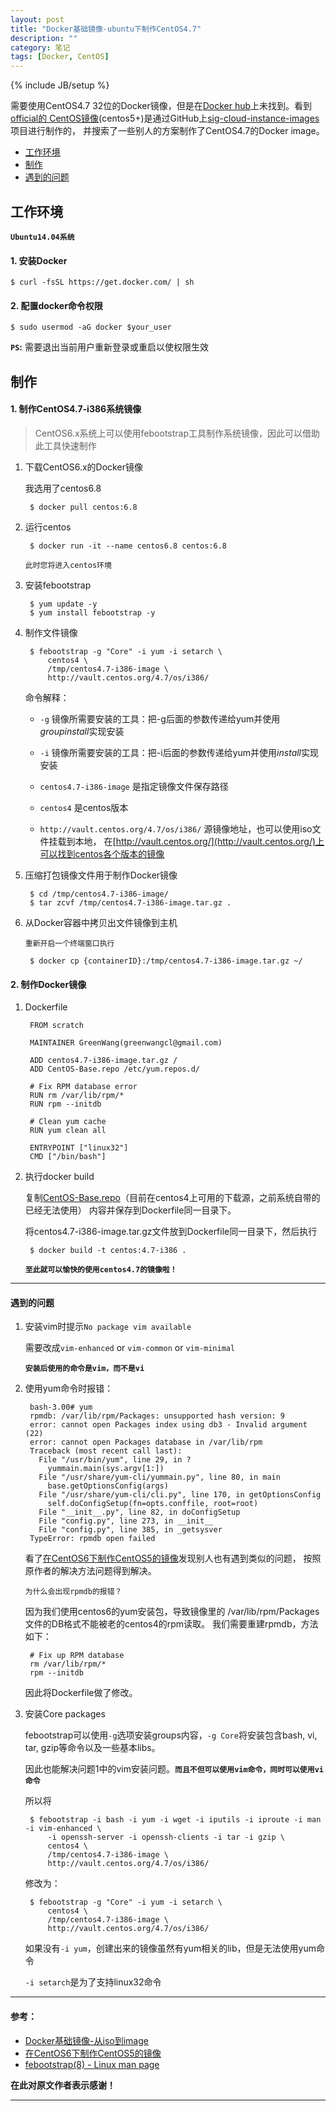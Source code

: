 ```yaml
---
layout: post
title: "Docker基础镜像-ubuntu下制作CentOS4.7"
description: ""
category: 笔记
tags: [Docker, CentOS]
---
```

{% include JB/setup %}

需要使用CentOS4.7 32位的Docker镜像，但是在[Docker hub](https://hub.docker.com)上未找到。看到[official的
CentOS镜像](https://hub.docker.com/r/library/centos/)(centos5+)是通过GitHub上[sig-cloud-instance-images](https://github.com/CentOS/sig-cloud-instance-images/)项目进行制作的，
并搜索了一些别人的方案制作了CentOS4.7的Docker image。

- [工作环境](#工作环境)
- [制作](#制作)
- [遇到的问题](#遇到的问题)

## 工作环境

**`Ubuntu14.04系统`**

#### 1. 安装Docker

    $ curl -fsSL https://get.docker.com/ | sh

#### 2. 配置docker命令权限

    $ sudo usermod -aG docker $your_user

**`PS`:** 需要退出当前用户重新登录或重启以使权限生效

## 制作

#### 1. 制作CentOS4.7-i386系统镜像

> CentOS6.x系统上可以使用febootstrap工具制作系统镜像，因此可以借助此工具快速制作

1. 下载CentOS6.x的Docker镜像

    我选用了centos6.8

        $ docker pull centos:6.8

2. 运行centos

        $ docker run -it --name centos6.8 centos:6.8

    `此时您将进入centos环境`

3. 安装febootstrap

        $ yum update -y
        $ yum install febootstrap -y

4. 制作文件镜像

        $ febootstrap -g "Core" -i yum -i setarch \
            centos4 \
            /tmp/centos4.7-i386-image \
            http://vault.centos.org/4.7/os/i386/

    命令解释：

      - `-g` 镜像所需要安装的工具：把-g后面的参数传递给yum并使用*groupinstall*实现安装

      - `-i` 镜像所需要安装的工具：把-i后面的参数传递给yum并使用*install*实现安装

      - `centos4.7-i386-image` 是指定镜像文件保存路径

      - `centos4` 是centos版本

      - `http://vault.centos.org/4.7/os/i386/` 源镜像地址，也可以使用iso文件挂载到本地， 在[http://vault.centos.org/](http://vault.centos.org/)上可以找到centos各个版本的镜像

5. 压缩打包镜像文件用于制作Docker镜像

        $ cd /tmp/centos4.7-i386-image/
        $ tar zcvf /tmp/centos4.7-i386-image.tar.gz .

6. 从Docker容器中拷贝出文件镜像到主机

    `重新开启一个终端窗口执行`

        $ docker cp {containerID}:/tmp/centos4.7-i386-image.tar.gz ~/

#### 2. 制作Docker镜像

1. Dockerfile

        FROM scratch

        MAINTAINER GreenWang(greenwangcl@gmail.com)

        ADD centos4.7-i386-image.tar.gz /
        ADD CentOS-Base.repo /etc/yum.repos.d/

        # Fix RPM database error
        RUN rm /var/lib/rpm/*
        RUN rpm --initdb

        # Clean yum cache
        RUN yum clean all

        ENTRYPOINT ["linux32"]
        CMD ["/bin/bash"]

2. 执行docker build

    复制[CentOS-Base.repo](http://vault.centos.org/4.9/CentOS-Base.repo)（目前在centos4上可用的下载源，之前系统自带的已经无法使用）
    内容并保存到Dockerfile同一目录下。

    将centos4.7-i386-image.tar.gz文件放到Dockerfile同一目录下，然后执行

        $ docker build -t centos:4.7-i386 .

    **`至此就可以愉快的使用centos4.7的镜像啦！`**

---

#### 遇到的问题

1. 安装vim时提示`No package vim available`

    需要改成`vim-enhanced` or `vim-common` or `vim-minimal`

    **`安装后使用的命令是vim，而不是vi`**

2. 使用yum命令时报错：

        bash-3.00# yum
        rpmdb: /var/lib/rpm/Packages: unsupported hash version: 9
        error: cannot open Packages index using db3 - Invalid argument (22)
        error: cannot open Packages database in /var/lib/rpm
        Traceback (most recent call last):
          File "/usr/bin/yum", line 29, in ?
            yummain.main(sys.argv[1:])
          File "/usr/share/yum-cli/yummain.py", line 80, in main
            base.getOptionsConfig(args)
          File "/usr/share/yum-cli/cli.py", line 170, in getOptionsConfig
            self.doConfigSetup(fn=opts.conffile, root=root)
          File "__init__.py", line 82, in doConfigSetup
          File "config.py", line 273, in __init__
          File "config.py", line 385, in _getsysver
        TypeError: rpmdb open failed

    看了[在CentOS6下制作CentOS5的镜像](http://www.opstool.com/article/318)发现别人也有遇到类似的问题，
    按照原作者的解决方法问题得到解决。

    `为什么会出现rpmdb的报错？`

    因为我们使用centos6的yum安装包，导致镜像里的 /var/lib/rpm/Packages 文件的DB格式不能被老的centos4的rpm读取。
    我们需要重建rpmdb，方法如下：

        # Fix up RPM database
        rm /var/lib/rpm/*
        rpm --initdb

    因此将Dockerfile做了修改。

3. 安装Core packages

    febootstrap可以使用`-g`选项安装groups内容，`-g Core`将安装包含bash, vi, tar, gzip等命令以及一些基本libs。

    因此也能解决问题1中的vim安装问题。**`而且不但可以使用vim命令，同时可以使用vi命令`**

    所以将

        $ febootstrap -i bash -i yum -i wget -i iputils -i iproute -i man -i vim-enhanced \
            -i openssh-server -i openssh-clients -i tar -i gzip \
            centos4 \
            /tmp/centos4.7-i386-image \
            http://vault.centos.org/4.7/os/i386/

    修改为：

        $ febootstrap -g "Core" -i yum -i setarch \
            centos4 \
            /tmp/centos4.7-i386-image \
            http://vault.centos.org/4.7/os/i386/

    如果没有`-i yum`，创建出来的镜像虽然有yum相关的lib，但是无法使用yum命令

    `-i setarch`是为了支持linux32命令

---

#### 参考：

- [Docker基础镜像-从iso到image](http://blog.csdn.net/s1234567_89/article/details/50698111)
- [在CentOS6下制作CentOS5的镜像](http://www.opstool.com/article/318)
- [febootstrap(8) - Linux man page](https://linux.die.net/man/8/febootstrap)

**在此对原文作者表示感谢！**

---
